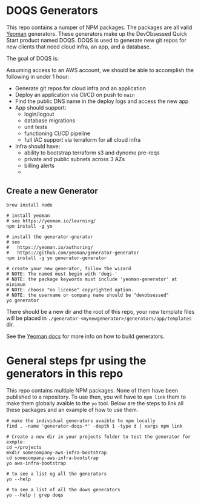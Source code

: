 # DOQS Generators

This repo contains a numper of NPM packages.  The packages are all valid
[Yeoman](https://yeoman.io) generators.  These generators make up the DevObsessed
Quick Start product named DOQS.  DOQS is used to generate new git repos for new clients
that need cloud infra, an app, and a database.

The goal of DOQS is:

Assuming access to an AWS account, we should be able to accomplish the following in under 1 hour:

- Generate git repos for cloud infra and an application
- Deploy an application via CI/CD on push to `main`
- Find the public DNS name in the deploy logs and access the new app
- App should support:
    - login/logout
    - database migrations
    - unit tests
    - functioning CI/CD pipeline
    - full IAC support via terraform for all cloud infra
- Infra should have:
    - ability to bootstrap terraform s3 and dynomo pre-reqs 
    - private and public subnets across 3 AZs
    - billing alerts
    - 

## Create a new Generator

    brew install node

    # install yeoman
    # see https://yeoman.io/learning/
    npm install -g yo

    # install the generator-gnerator
    # see
    #   https://yeoman.io/authoring/
    #   https://github.com/yeoman/generator-generator
    npm install -g yo generator-generator

    # create your new generator, follow the wizard
    # NOTE: The named must begin with 'doqs-'
    # NOTE: the package keywords must include 'yeoman-generator' at minimum
    # NOTE: choose "no license" copyrighted option.
    # NOTE: the username or company name should be "devobsessed"
    yo generator

There should be a new dir and the root of this repo, your new template files
will be placed in `./generator-<mynewgenerator>/generators/app/templates` dir.

See the [Yeoman docs](https://yeoman.io/learning/) for more info on how to build generators.


# General steps fpr using the generators in this repo

This repo contains multiple NPM packages.  None of them have been published to a repository.
To use then, you will have to `npm link` them to make them globally avaible to the `yo` tool.
Below are the steps to link all these packages and an example of how to use them.

    # make the individual generators avaible to npm locally
    find . -name 'generator-doqs-*' -depth 1 -type d | xargs npm link

    # Create a new dir in your projects folder to test the generator for exmple:
    cd ~/projects
    mkdir somecompany-aws-infra-bootstrap
    cd somecompany-aws-infra-bootstrap
    yo aws-infra-bootstrap

    # to see a list og all the generators
    yo --help

    # to see a list of all the dows generators
    yo --help | grep doqs


